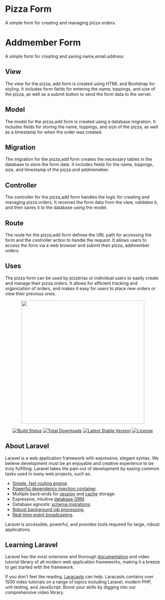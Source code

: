 # Pizza Form 

A simple form for creating and managing pizza orders.

# Addmember Form 

A simple form for creating and saving name,email.address 

## View

The view for the pizza, add form is created using HTML and Bootstrap for styling. It includes form fields for entering the name, toppings, and size of the pizza, as well as a submit button to send the form data to the server.

## Model

The model for the pizza,add form is created using a database migration. It includes fields for storing the name, toppings, and size of the pizza, as well as a timestamp for when the order was created.

## Migration

The migration for the pizza,add form creates the necessary tables in the database to store the form data. It includes fields for the name, toppings, size, and timestamp of the pizza and addmemeber.

## Controller

The controller for the pizza,add form handles the logic for creating and managing pizza orders. It receives the form data from the view, validates it, and then saves it to the database using the model.

## Route

The route for the pizza,add form defines the URL path for accessing the form and the controller action to handle the request. It allows users to access the form via a web browser and submit their pizza, addmember orders.

## Uses

The pizza form can be used by pizzerias or individual users to easily create and manage their pizza orders. It allows for efficient tracking and organization of orders, and makes it easy for users to place new orders or view their previous ones.


<p align="center"><a href="https://laravel.com" target="_blank"><img src="https://raw.githubusercontent.com/laravel/art/master/logo-lockup/5%20SVG/2%20CMYK/1%20Full%20Color/laravel-logolockup-cmyk-red.svg" width="400"></a></p>

<p align="center">
<a href="https://travis-ci.org/laravel/framework"><img src="https://travis-ci.org/laravel/framework.svg" alt="Build Status"></a>
<a href="https://packagist.org/packages/laravel/framework"><img src="https://img.shields.io/packagist/dt/laravel/framework" alt="Total Downloads"></a>
<a href="https://packagist.org/packages/laravel/framework"><img src="https://img.shields.io/packagist/v/laravel/framework" alt="Latest Stable Version"></a>
<a href="https://packagist.org/packages/laravel/framework"><img src="https://img.shields.io/packagist/l/laravel/framework" alt="License"></a>
</p>

## About Laravel

Laravel is a web application framework with expressive, elegant syntax. We believe development must be an enjoyable and creative experience to be truly fulfilling. Laravel takes the pain out of development by easing common tasks used in many web projects, such as:

- [Simple, fast routing engine](https://laravel.com/docs/routing).
- [Powerful dependency injection container](https://laravel.com/docs/container).
- Multiple back-ends for [session](https://laravel.com/docs/session) and [cache](https://laravel.com/docs/cache) storage.
- Expressive, intuitive [database ORM](https://laravel.com/docs/eloquent).
- Database agnostic [schema migrations](https://laravel.com/docs/migrations).
- [Robust background job processing](https://laravel.com/docs/queues).
- [Real-time event broadcasting](https://laravel.com/docs/broadcasting).

Laravel is accessible, powerful, and provides tools required for large, robust applications.

## Learning Laravel

Laravel has the most extensive and thorough [documentation](https://laravel.com/docs) and video tutorial library of all modern web application frameworks, making it a breeze to get started with the framework.

If you don't feel like reading, [Laracasts](https://laracasts.com) can help. Laracasts contains over 1500 video tutorials on a range of topics including Laravel, modern PHP, unit testing, and JavaScript. Boost your skills by digging into our comprehensive video library.